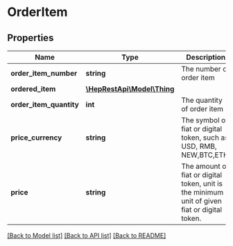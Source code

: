 # OrderItem

## Properties
Name | Type | Description | Notes
------------ | ------------- | ------------- | -------------
**order_item_number** | **string** | The number of order item | 
**ordered_item** | [**\HepRestApi\Model\Thing**](Thing.md) |  | 
**order_item_quantity** | **int** | The quantity of order item | 
**price_currency** | **string** | The symbol of fiat or digital token, such as USD, RMB, NEW,BTC,ETH. | 
**price** | **string** | The amount of fiat or digital token, unit is the minimum unit of given fiat or digital token. | 

[[Back to Model list]](../README.md#documentation-for-models) [[Back to API list]](../README.md#documentation-for-api-endpoints) [[Back to README]](../README.md)


